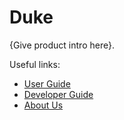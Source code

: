 # Duke

{Give product intro here}.

Useful links:
* [User Guide](UserGuide.md)
* [Developer Guide](DeveloperGuide.md)
* [About Us](AboutUs.md)
